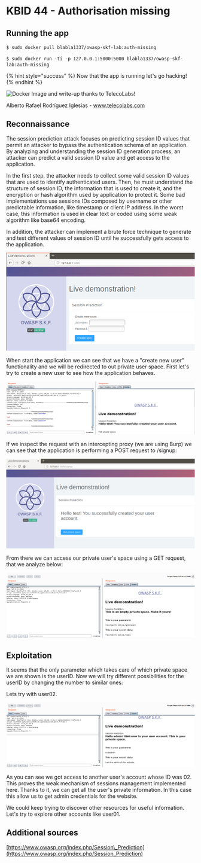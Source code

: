 # KBID 44 - Authorisation missing

## Running the app

```text
$ sudo docker pull blabla1337/owasp-skf-lab:auth-missing
```

```text
$ sudo docker run -ti -p 127.0.0.1:5000:5000 blabla1337/owasp-skf-lab:auth-missing
```

{% hint style="success" %}
Now that the app is running let's go hacking!
{% endhint %}

![Docker Image and write-up thanks to TelecoLabs!](https://github.com/blabla1337/skf-labs/tree/ba21e93eb74c40e2c5c1413cb693742e8a5a32d7/telecolabs.png)

Alberto Rafael Rodríguez Iglesias - www.telecolabs.com

## Reconnaissance

The session prediction attack focuses on predicting session ID values that permit an attacker to bypass the authentication schema of an application. By analyzing and understanding the session ID generation process, an attacker can predict a valid session ID value and get access to the application.

In the first step, the attacker needs to collect some valid session ID values that are used to identify authenticated users. Then, he must understand the structure of session ID, the information that is used to create it, and the encryption or hash algorithm used by application to protect it. Some bad implementations use sessions IDs composed by username or other predictable information, like timestamp or client IP address. In the worst case, this information is used in clear text or coded using some weak algorithm like base64 encoding.

In addition, the attacker can implement a brute force technique to generate and test different values of session ID until he successfully gets access to the application.

![](.gitbook/assets/inicio.png)

When start the application we can see that we have a "create new user" functionality and we will be redirected to out private user space. First let's try to create a new user to see how the application behaves.

![](.gitbook/assets/new_user_req.png)

If we inspect the request with an intercepting proxy \(we are using Burp\) we can see that the application is performing a POST request to /signup:

![](.gitbook/assets/successful_new_user.png)

From there we can access our private user's space using a GET request, that we analyze below:

![](.gitbook/assets/private_space_new_user.png)

## Exploitation

It seems that the only parameter which takes care of which private space we are shown is the userID. Now we will try different possibilities for the userID by changing the number to similar ones:

Lets try with user02.

![](.gitbook/assets/private_space_admin.png)

As you can see we got access to another user's account whose ID was 02. This proves the weak mechanism of sessions management implemented here. Thanks to it, we can get all the user's private information. In this case this allow us to get admin credentials for the website.

We could keep trying to discover other resources for useful information. Let's try to explore other accounts like user01.

## Additional sources

[https://www.owasp.org/index.php/Session\_Prediction](https://www.owasp.org/index.php/Session_Prediction)

